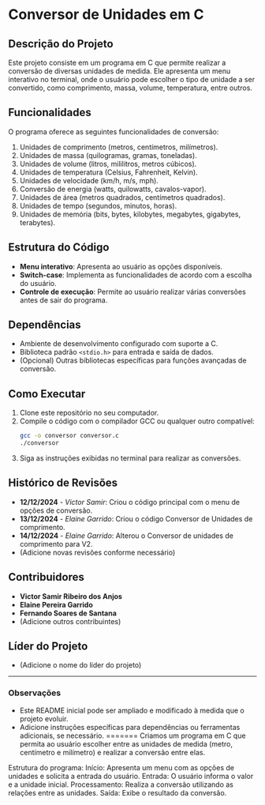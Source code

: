 # Conversor de Unidades em C

## Descrição do Projeto
Este projeto consiste em um programa em C que permite realizar a conversão de diversas unidades de medida. Ele apresenta um menu interativo no terminal, onde o usuário pode escolher o tipo de unidade a ser convertido, como comprimento, massa, volume, temperatura, entre outros.

## Funcionalidades
O programa oferece as seguintes funcionalidades de conversão:
1. Unidades de comprimento (metros, centímetros, milímetros).
2. Unidades de massa (quilogramas, gramas, toneladas).
3. Unidades de volume (litros, mililitros, metros cúbicos).
4. Unidades de temperatura (Celsius, Fahrenheit, Kelvin).
5. Unidades de velocidade (km/h, m/s, mph).
6. Conversão de energia (watts, quilowatts, cavalos-vapor).
7. Unidades de área (metros quadrados, centímetros quadrados).
8. Unidades de tempo (segundos, minutos, horas).
9. Unidades de memória (bits, bytes, kilobytes, megabytes, gigabytes, terabytes).

## Estrutura do Código
- **Menu interativo**: Apresenta ao usuário as opções disponíveis.
- **Switch-case**: Implementa as funcionalidades de acordo com a escolha do usuário.
- **Controle de execução**: Permite ao usuário realizar várias conversões antes de sair do programa.

## Dependências
- Ambiente de desenvolvimento configurado com suporte a C.
- Biblioteca padrão `<stdio.h>` para entrada e saída de dados.
- (Opcional) Outras bibliotecas específicas para funções avançadas de conversão.

## Como Executar
1. Clone este repositório no seu computador.
2. Compile o código com o compilador GCC ou qualquer outro compatível:
   ```bash
   gcc -o conversor conversor.c
   ./conversor
   ```
3. Siga as instruções exibidas no terminal para realizar as conversões.

## Histórico de Revisões
- **12/12/2024** - *Victor Samir*: Criou o código principal com o menu de opções de conversão.
- **13/12/2024** - *Elaine Garrido*: Criou o código Conversor de Unidades de comprimento.
- **14/12/2024** - *Elaine Garrido*: Alterou o Conversor de unidades de comprimento para V2.
- (Adicione novas revisões conforme necessário)

## Contribuidores
- **Victor Samir Ribeiro dos Anjos**
- **Elaine Pereira Garrido**
- **Fernando Soares de Santana**
- (Adicione outros contribuintes)

## Líder do Projeto
- (Adicione o nome do líder do projeto)

---

### Observações
- Este README inicial pode ser ampliado e modificado à medida que o projeto evoluir.
- Adicione instruções específicas para dependências ou ferramentas adicionais, se necessário.
=======
Criamos um programa em C que permita ao usuário escolher entre as unidades de medida (metro, centímetro e milímetro) e realizar a conversão entre elas.

Estrutura do programa:
  Início: Apresenta um menu com as opções de unidades e solicita a entrada do usuário.
  Entrada: O usuário informa o valor e a unidade inicial.
  Processamento: Realiza a conversão utilizando as relações entre as unidades.
  Saída: Exibe o resultado da conversão.
